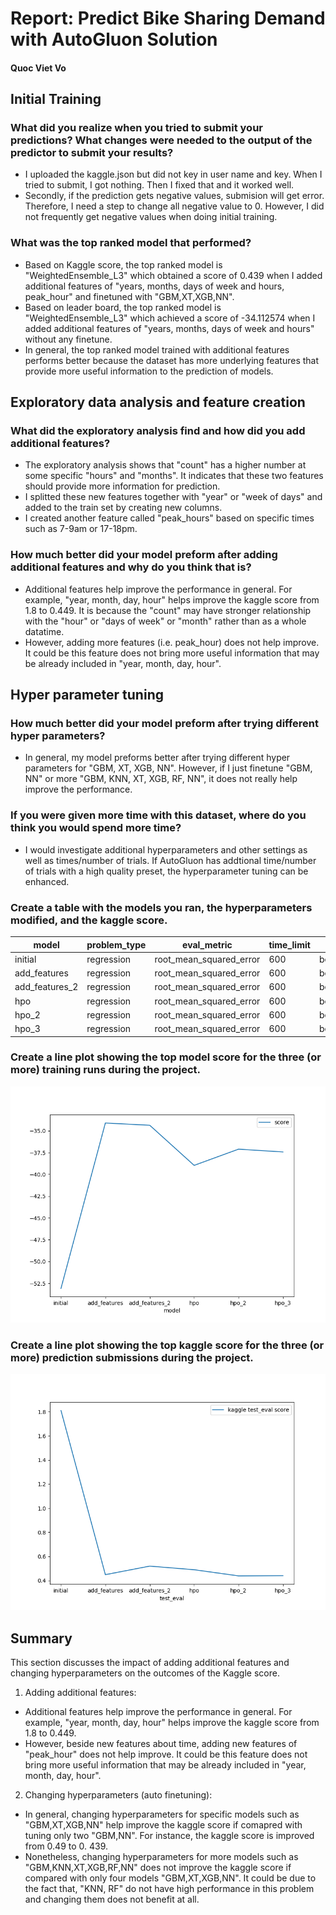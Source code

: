 # Report: Predict Bike Sharing Demand with AutoGluon Solution
#### Quoc Viet Vo

## Initial Training
### What did you realize when you tried to submit your predictions? What changes were needed to the output of the predictor to submit your results?
- I uploaded the kaggle.json but did not key in user name and key. When I tried to submit, I got nothing. Then I fixed that and it worked well.
- Secondly, if the prediction gets negative values, submision will get error. Therefore, I need a step to change all negative value to 0. However, I did not frequently get negative values when doing initial training. 

### What was the top ranked model that performed?
- Based on Kaggle score, the top ranked model is "WeightedEnsemble_L3" which obtained a score of 0.439 when I added additional features of "years, months, days of week and hours, peak_hour" and finetuned with "GBM,XT,XGB,NN".
- Based on leader board, the top ranked model is "WeightedEnsemble_L3" which achieved a score of -34.112574 when I added additional features of "years, months, days of week and hours" without any finetune.
- In general, the top ranked model trained with additional features performs better because the dataset has more underlying features that provide more useful information to the prediction of models.

## Exploratory data analysis and feature creation
### What did the exploratory analysis find and how did you add additional features?
- The exploratory analysis shows that "count" has a higher number at some specific "hours" and "months". It indicates that these two features should provide more information for prediction. 
- I splitted these new features together with "year" or "week of days" and added to the train set by creating new columns.
- I created another feature called "peak_hours" based on specific times such as 7-9am or 17-18pm.

### How much better did your model preform after adding additional features and why do you think that is?
- Additional features help improve the performance in general. For example,  "year, month, day, hour" helps improve the kaggle score from 1.8 to 0.449. It is because the "count" may have stronger relationship with the "hour" or "days of week" or "month" rather than as a whole datatime. 
- However, adding more features (i.e. peak_hour) does not help improve. It could be this feature does not bring more useful information that may be already included in "year, month, day, hour".

## Hyper parameter tuning
### How much better did your model preform after trying different hyper parameters?
- In general, my model preforms better after trying different hyper parameters for "GBM, XT, XGB, NN". However, if I just finetune "GBM, NN" or more "GBM, KNN, XT, XGB, RF, NN", it does not really help improve the performance.
 
### If you were given more time with this dataset, where do you think you would spend more time?
- I would investigate additional hyperparameters and other settings as well as times/number of trials. If AutoGluon has addtional time/number of trials with a high quality preset, the hyperparameter tuning can be enhanced.

### Create a table with the models you ran, the hyperparameters modified, and the kaggle score.

|model|problem_type|eval_metric|time_limit|presets|num_trials|scheduler|search_strategy|hp-method|score
|--|--|--|--|--|--|--|--|--|--|
|initial|regression|root_mean_squared_error|600|best_quality|None|None|None|default|1.810
|add_features|regression|root_mean_squared_error|600|best_quality|None|None|None|default|0.449
|add_features_2|regression|root_mean_squared_error|600|best_quality|None|None|None|default|0.520
|hpo|regression|root_mean_squared_error|600|best_quality|10|local|auto|GBM,NN|0.490
|hpo_2|regression|root_mean_squared_error|600|best_quality|20|local|auto|GBM,XT,XGB,NN|0.439
|hpo_3|regression|root_mean_squared_error|600|best_quality|30|local|auto|GBM,KNN,XT,XGB,RF,NN|0.441

### Create a line plot showing the top model score for the three (or more) training runs during the project.

![model_train_score.png](img/model_train_score.png)

### Create a line plot showing the top kaggle score for the three (or more) prediction submissions during the project.

![model_test_score.png](img/model_test_score.png)

## Summary

This section discusses the impact of adding additional features and changing hyperparameters on the outcomes of the Kaggle score.

1. Adding additional features:
  - Additional features help improve the performance in general. For example,  "year, month, day, hour" helps improve the kaggle score from 1.8 to 0.449. 
  - However, beside new features about time, adding new features of "peak_hour" does not help improve. It could be this feature does not bring more useful information that may be already included in "year, month, day, hour".

2. Changing hyperparameters (auto finetuning):
  - In general, changing hyperparameters for specific models such as "GBM,XT,XGB,NN" help improve the kaggle score if comapred with tuning only two "GBM,NN". For instance, the kaggle score is improved from 0.49 to 0. 439. 
  - Nonetheless, changing hyperparameters for more models such as "GBM,KNN,XT,XGB,RF,NN" does not improve the kaggle score if compared with only four models "GBM,XT,XGB,NN". It could be due to the fact that, "KNN, RF" do not have high performance in this problem and changing them does not benefit at all.

